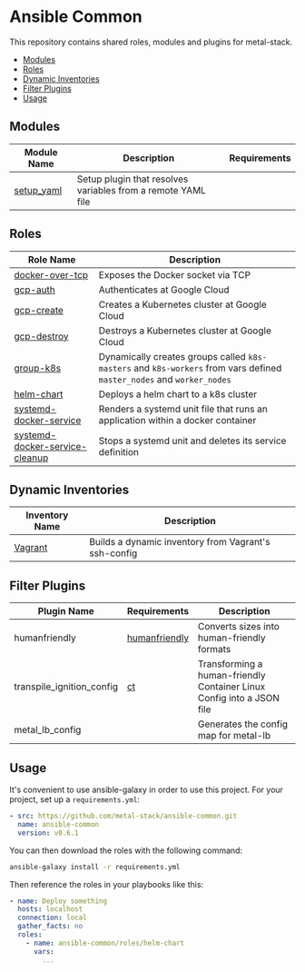 # Ansible Common

This repository contains shared roles, modules and plugins for metal-stack.

<!-- TOC depthfrom:2 depthto:6 withlinks:true updateonsave:true orderedlist:false -->

- [Modules](#modules)
- [Roles](#roles)
- [Dynamic Inventories](#dynamic-inventories)
- [Filter Plugins](#filter-plugins)
- [Usage](#usage)

<!-- /TOC -->

## Modules

| Module Name                               | Description                                                  | Requirements      |
| ----------------------------------------- | ------------------------------------------------------------ | ----------------- |
| [setup_yaml](library/setup_yaml.py)       | Setup plugin that resolves variables from a remote YAML file |                   |

## Roles

| Role Name                                                              | Description                                                                                                           |
| ---------------------------------------------------------------------- | --------------------------------------------------------------------------------------------------------------------- |
| [docker-over-tcp](roles/docker-over-tcp)                               | Exposes the Docker socket via TCP                                                                                     |
| [gcp-auth](roles/gcp-auth)                                             | Authenticates at Google Cloud                                                                                         |
| [gcp-create](roles/gcp-create)                                         | Creates a Kubernetes cluster at Google Cloud                                                                          |
| [gcp-destroy](roles/gcp-destroy)                                       | Destroys a Kubernetes cluster at Google Cloud                                                                         |
| [group-k8s](roles/group-k8s)                                           | Dynamically creates groups called `k8s-masters` and `k8s-workers` from vars defined `master_nodes` and `worker_nodes` |
| [helm-chart](roles/helm-chart)                                         | Deploys a helm chart to a k8s cluster                                                                                 |
| [systemd-docker-service](roles/systemd-docker-service)                 | Renders a systemd unit file that runs an application within a docker container                                        |
| [systemd-docker-service-cleanup](roles/systemd-docker-service-cleanup) | Stops a systemd unit and deletes its service definition                                                               |

## Dynamic Inventories

| Inventory Name               | Description                                          |
| ---------------------------- | ---------------------------------------------------- |
| [Vagrant](inventory/vagrant) | Builds a dynamic inventory from Vagrant's ssh-config |

## Filter Plugins

| Plugin Name               | Requirements                                                               | Description                                                           |
| ------------------------- | -------------------------------------------------------------------------- | --------------------------------------------------------------------- |
| humanfriendly             | [humanfriendly](https://github.com/xolox/python-humanfriendly)             | Converts sizes into human-friendly formats                            |
| transpile_ignition_config | [ct](https://github.com/coreos/container-linux-config-transpiler/releases) | Transforming a human-friendly Container Linux Config into a JSON file |
| metal_lb_config           |                                                                            | Generates the config map for metal-lb                                 |

## Usage

It's convenient to use ansible-galaxy in order to use this project. For your project, set up a `requirements.yml`:

```yaml
- src: https://github.com/metal-stack/ansible-common.git
  name: ansible-common
  version: v0.6.1
```

You can then download the roles with the following command:

```bash
ansible-galaxy install -r requirements.yml
```

Then reference the roles in your playbooks like this:

```yaml
- name: Deploy something
  hosts: localhost
  connection: local
  gather_facts: no
  roles:
    - name: ansible-common/roles/helm-chart
      vars:
        ...
```
